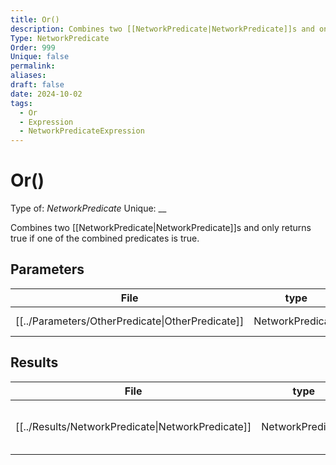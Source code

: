 ```yaml
---
title: Or()
description: Combines two [[NetworkPredicate|NetworkPredicate]]s and only returns true if one of the combined predicates is true.
Type: NetworkPredicate
Order: 999
Unique: false
permalink: 
aliases: 
draft: false
date: 2024-10-02
tags:
  - Or
  - Expression
  - NetworkPredicateExpression
---
```

# Or()

Type of: _NetworkPredicate_
Unique: __

Combines two [[NetworkPredicate|NetworkPredicate]]s and only returns true if one of the combined predicates is true.


## Parameters
| File                                                                 | type             | mand  | description                                                                                |
| -------------------------------------------------------------------- | ---------------- | ----- | ------------------------------------------------------------------------------------------ |
| [[../Parameters/OtherPredicate\|OtherPredicate]] | NetworkPredicate | false | Another [[NetworkPredicate|NetworkPredicate]] that is to be combined with the one that receives the method. |


## Results
| File                                                                  | type             | unique | description                                             |
| --------------------------------------------------------------------- | ---------------- | ------ | ------------------------------------------------------- |
| [[../Results/NetworkPredicate\|NetworkPredicate]] | NetworkPredicate | false  | A predicate that can be used to filter [[Connections|Connections]]. |


